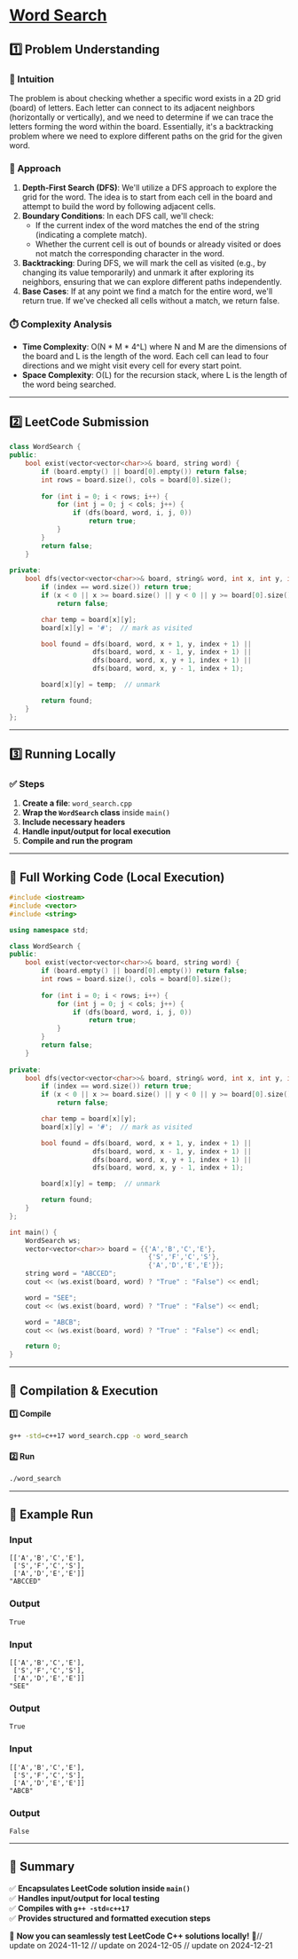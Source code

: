 # **[Word Search](https://leetcode.com/problems/word-search/description/)**  

## **1️⃣ Problem Understanding**  
### **📌 Intuition**  
The problem is about checking whether a specific word exists in a 2D grid (board) of letters. Each letter can connect to its adjacent neighbors (horizontally or vertically), and we need to determine if we can trace the letters forming the word within the board. Essentially, it's a backtracking problem where we need to explore different paths on the grid for the given word. 

### **🚀 Approach**  
1. **Depth-First Search (DFS)**: We'll utilize a DFS approach to explore the grid for the word. The idea is to start from each cell in the board and attempt to build the word by following adjacent cells.
2. **Boundary Conditions**: In each DFS call, we'll check:
   - If the current index of the word matches the end of the string (indicating a complete match).
   - Whether the current cell is out of bounds or already visited or does not match the corresponding character in the word.
3. **Backtracking**: During DFS, we will mark the cell as visited (e.g., by changing its value temporarily) and unmark it after exploring its neighbors, ensuring that we can explore different paths independently.
4. **Base Cases**: If at any point we find a match for the entire word, we'll return true. If we've checked all cells without a match, we return false.

### **⏱️ Complexity Analysis**  
- **Time Complexity**: O(N * M * 4^L) where N and M are the dimensions of the board and L is the length of the word. Each cell can lead to four directions and we might visit every cell for every start point.
- **Space Complexity**: O(L) for the recursion stack, where L is the length of the word being searched.

---  

## **2️⃣ LeetCode Submission**  
```cpp
class WordSearch {
public:
    bool exist(vector<vector<char>>& board, string word) {
        if (board.empty() || board[0].empty()) return false;
        int rows = board.size(), cols = board[0].size();
        
        for (int i = 0; i < rows; i++) {
            for (int j = 0; j < cols; j++) {
                if (dfs(board, word, i, j, 0))
                    return true;
            }
        }
        return false;
    }
    
private:
    bool dfs(vector<vector<char>>& board, string& word, int x, int y, int index) {
        if (index == word.size()) return true;
        if (x < 0 || x >= board.size() || y < 0 || y >= board[0].size() || board[x][y] != word[index])
            return false;

        char temp = board[x][y];
        board[x][y] = '#';  // mark as visited

        bool found = dfs(board, word, x + 1, y, index + 1) ||
                     dfs(board, word, x - 1, y, index + 1) ||
                     dfs(board, word, x, y + 1, index + 1) ||
                     dfs(board, word, x, y - 1, index + 1);

        board[x][y] = temp;  // unmark

        return found;
    }
};
```  

---  

## **3️⃣ Running Locally**  
### **✅ Steps**  
1. **Create a file**: `word_search.cpp`  
2. **Wrap the `WordSearch` class** inside `main()`  
3. **Include necessary headers**  
4. **Handle input/output for local execution**  
5. **Compile and run the program**  

---  

## **📝 Full Working Code (Local Execution)**  
```cpp
#include <iostream>
#include <vector>
#include <string>

using namespace std;

class WordSearch {
public:
    bool exist(vector<vector<char>>& board, string word) {
        if (board.empty() || board[0].empty()) return false;
        int rows = board.size(), cols = board[0].size();
        
        for (int i = 0; i < rows; i++) {
            for (int j = 0; j < cols; j++) {
                if (dfs(board, word, i, j, 0))
                    return true;
            }
        }
        return false;
    }
    
private:
    bool dfs(vector<vector<char>>& board, string& word, int x, int y, int index) {
        if (index == word.size()) return true;
        if (x < 0 || x >= board.size() || y < 0 || y >= board[0].size() || board[x][y] != word[index])
            return false;

        char temp = board[x][y];
        board[x][y] = '#';  // mark as visited

        bool found = dfs(board, word, x + 1, y, index + 1) ||
                     dfs(board, word, x - 1, y, index + 1) ||
                     dfs(board, word, x, y + 1, index + 1) ||
                     dfs(board, word, x, y - 1, index + 1);

        board[x][y] = temp;  // unmark

        return found;
    }
};

int main() {
    WordSearch ws;
    vector<vector<char>> board = {{'A','B','C','E'},
                                   {'S','F','C','S'},
                                   {'A','D','E','E'}};
    string word = "ABCCED";
    cout << (ws.exist(board, word) ? "True" : "False") << endl;

    word = "SEE";
    cout << (ws.exist(board, word) ? "True" : "False") << endl;

    word = "ABCB";
    cout << (ws.exist(board, word) ? "True" : "False") << endl;

    return 0;
}
```  

---  

## **🔧 Compilation & Execution**  
#### **1️⃣ Compile**  
```bash
g++ -std=c++17 word_search.cpp -o word_search
```  

#### **2️⃣ Run**  
```bash
./word_search
```  

---  

## **🎯 Example Run**  
### **Input**  
```
[['A','B','C','E'],
 ['S','F','C','S'],
 ['A','D','E','E']]
"ABCCED"
```  
### **Output**  
```
True
```  

### **Input**  
```
[['A','B','C','E'],
 ['S','F','C','S'],
 ['A','D','E','E']]
"SEE"
```  
### **Output**  
```
True
```  

### **Input**  
```
[['A','B','C','E'],
 ['S','F','C','S'],
 ['A','D','E','E']]
"ABCB"
```  
### **Output**  
```
False
```  

---  

## **📌 Summary**  
✅ **Encapsulates LeetCode solution inside `main()`**  
✅ **Handles input/output for local testing**  
✅ **Compiles with `g++ -std=c++17`**  
✅ **Provides structured and formatted execution steps**  

🚀 **Now you can seamlessly test LeetCode C++ solutions locally!** 🚀// update on 2024-11-12
// update on 2024-12-05
// update on 2024-12-21
